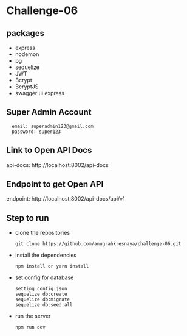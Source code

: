 # Challenge-06

## packages
- express
- nodemon
- pg
- sequelize
- JWT
- Bcrypt
- BcryptJS
- swagger ui express

## Super Admin Account
```
  email: superadmin123@gmail.com
  password: super123
```
## Link to Open API Docs
api-docs: http://localhost:8002/api-docs

## Endpoint to get Open API
endpoint: http://localhost:8002/api-docs/api/v1

## Step to run
- clone the repositories
  ```
  git clone https://github.com/anugrahkresnaya/challenge-06.git
  ```
- install the dependencies
  ```
  npm install or yarn install
  ```
- set config for database
  ```
  setting config.json
  sequelize db:create
  sequelize db:migrate
  sequelize db:seed:all
  ```
- run the server
  ```
  npm run dev
  ```
